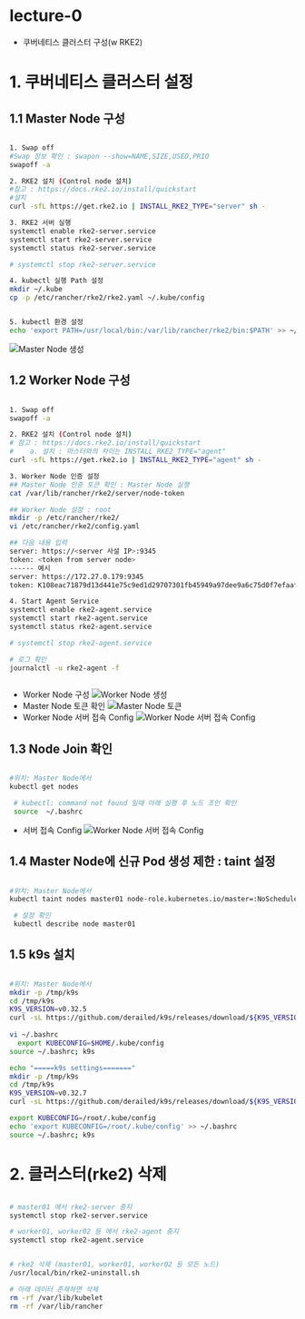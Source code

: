 # lecture-0
- 쿠버네티스 클러스터 구성(w RKE2)

# 1. 쿠버네티스 클러스터 설정

## 1.1 Master Node 구성 

```bash

1. Swap off
#Swap 정보 확인 : swapon --show=NAME,SIZE,USED,PRIO
swapoff -a

2. RKE2 설치 (Control node 설치)
#참고 : https://docs.rke2.io/install/quickstart
#설치
curl -sfL https://get.rke2.io | INSTALL_RKE2_TYPE="server" sh -

3. RKE2 서버 실행
systemctl enable rke2-server.service
systemctl start rke2-server.service
systemctl status rke2-server.service

# systemctl stop rke2-server.service

4. kubectl 실행 Path 설정 
mkdir ~/.kube
cp -p /etc/rancher/rke2/rke2.yaml ~/.kube/config 


5. kubectl 환경 설정
echo 'export PATH=/usr/local/bin:/var/lib/rancher/rke2/bin:$PATH' >> ~/.bashrc
```

![Master Node 생성](/lecture0/img/lecture0-rke2-master01.png)

## 1.2 Worker Node 구성

```bash

1. Swap off
swapoff -a

2. RKE2 설치 (Control node 설치)
# 참고 : https://docs.rke2.io/install/quickstart
#    a. 설치 : 마스터와의 차이는 INSTALL_RKE2_TYPE="agent" 
curl -sfL https://get.rke2.io | INSTALL_RKE2_TYPE="agent" sh -

3. Worker Node 인증 설정
## Master Node 인증 토큰 확인 : Master Node 실행 
cat /var/lib/rancher/rke2/server/node-token

## Worker Node 설정 : root
mkdir -p /etc/rancher/rke2/
vi /etc/rancher/rke2/config.yaml

## 다음 내용 입력
server: https://<server 사설 IP>:9345
token: <token from server node>
------ 예시 
server: https://172.27.0.179:9345
token: K108eac71879d13d441e75c9ed1d29707301fb45949a97dee9a6c75d0f7efaafd92::server:6f5807d838625bb6e08dc267f93f6d39

4. Start Agent Service
systemctl enable rke2-agent.service
systemctl start rke2-agent.service
systemctl status rke2-agent.service

# systemctl stop rke2-agent.service

# 로그 확인 
journalctl -u rke2-agent -f
  
```
- Worker Node 구성
![Worker Node 생성](/lecture0/img/lecture0-rke2-worker02.png)
- Master Node 토큰 확인
![Master Node 토큰](/lecture0/img/lecture0-rke2-worker01-token.png)
- Worker Node 서버 접속 Config
![Worker Node 서버 접속 Config](/lecture0/img/lecture0-rke2-worker01-config.png)

## 1.3 Node Join 확인

```bash

#위치: Master Node에서
kubectl get nodes 

 # kubectl: command not found 일때 아래 실행 후 노드 조인 확인
 source  ~/.bashrc 
```
- 서버 접속 Config
![Worker Node 서버 접속 Config](/lecture0/img/lecture0-node-join.png)

## 1.4 Master Node에 신규 Pod 생성 제한 : taint 설정

```bash

#위치: Master Node에서
kubectl taint nodes master01 node-role.kubernetes.io/master=:NoSchedule

 # 설정 확인
 kubectl describe node master01
```

## 1.5 k9s 설치

```bash

#위치: Master Node에서
mkdir -p /tmp/k9s
cd /tmp/k9s
K9S_VERSION=v0.32.5
curl -sL https://github.com/derailed/k9s/releases/download/${K9S_VERSION}/k9s_Linux_amd64.tar.gz | sudo tar xfz - -C /usr/local/bin k9s
   
vi ~/.bashrc
  export KUBECONFIG=$HOME/.kube/config
source ~/.bashrc; k9s

```

``` k9s_install.sh
echo "=====k9s settings======="
mkdir -p /tmp/k9s
cd /tmp/k9s
K9S_VERSION=v0.32.7
curl -sL https://github.com/derailed/k9s/releases/download/${K9S_VERSION}/k9s_Linux_amd64.tar.gz | sudo tar xfz - -C /usr/local/bin k9s

export KUBECONFIG=/root/.kube/config
echo 'export KUBECONFIG=/root/.kube/config' >> ~/.bashrc
source ~/.bashrc; k9s

```

# 2. 클러스터(rke2) 삭제

```bash

# master01 에서 rke2-server 중지
systemctl stop rke2-server.service

# worker01, worker02 등 에서 rke2-agent 중지
systemctl stop rke2-agent.service


# rke2 삭제 (master01, worker01, worker02 등 모든 노드)
/usr/local/bin/rke2-uninstall.sh

# 아래 데이터 존재하면 삭제
rm -rf /var/lib/kubelet
rm -rf /var/lib/rancher
```